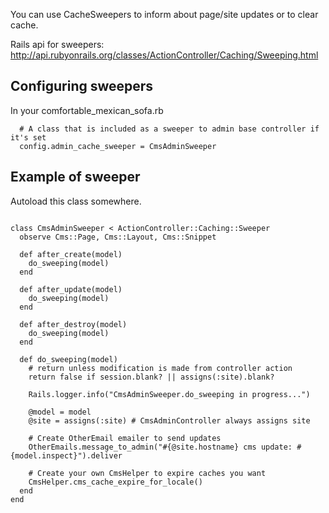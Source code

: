 You can use CacheSweepers to inform about page/site updates or to clear cache.

Rails api for sweepers: http://api.rubyonrails.org/classes/ActionController/Caching/Sweeping.html

## Configuring sweepers

In your comfortable_mexican_sofa.rb

```
  # A class that is included as a sweeper to admin base controller if it's set  
  config.admin_cache_sweeper = CmsAdminSweeper
```


## Example of sweeper

Autoload this class somewhere.

```

class CmsAdminSweeper < ActionController::Caching::Sweeper
  observe Cms::Page, Cms::Layout, Cms::Snippet
  
  def after_create(model)
    do_sweeping(model)
  end

  def after_update(model)
    do_sweeping(model)
  end

  def after_destroy(model)
    do_sweeping(model)
  end

  def do_sweeping(model)
    # return unless modification is made from controller action
    return false if session.blank? || assigns(:site).blank?

    Rails.logger.info("CmsAdminSweeper.do_sweeping in progress...")

    @model = model
    @site = assigns(:site) # CmsAdminController always assigns site

    # Create OtherEmail emailer to send updates
    OtherEmails.message_to_admin("#{@site.hostname} cms update: #{model.inspect}").deliver

    # Create your own CmsHelper to expire caches you want
    CmsHelper.cms_cache_expire_for_locale()
  end
end

```